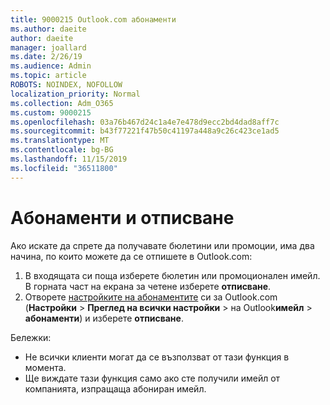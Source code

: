 ```yaml
---
title: 9000215 Outlook.com абонаменти
ms.author: daeite
author: daeite
manager: joallard
ms.date: 2/26/19
ms.audience: Admin
ms.topic: article
ROBOTS: NOINDEX, NOFOLLOW
localization_priority: Normal
ms.collection: Adm_O365
ms.custom: 9000215
ms.openlocfilehash: 03a76b467d24c1a4e7e478d9ecc2bd4dad8aff7c
ms.sourcegitcommit: b43f77221f47b50c41197a448a9c26c423ce1ad5
ms.translationtype: MT
ms.contentlocale: bg-BG
ms.lasthandoff: 11/15/2019
ms.locfileid: "36511800"
---
```

# <a name="subscriptions-and-unsubscribing"></a>Абонаменти и отписване

Ако искате да спрете да получавате бюлетини или промоции, има два начина, по които можете да се отпишете в Outlook.com:

1. В входящата си поща изберете бюлетин или промоционален имейл. В горната част на екрана за четене изберете **отписване**.
2. Отворете [настройките на абонаментите](https://outlook.live.com/mail/options/mail/brandsSubscriptions) си за Outlook.com (**Настройки** > **Преглед на всички настройки** > на Outlook**имейл** > **абонаменти**) и изберете **отписване**.

Бележки:

- Не всички клиенти могат да се възползват от тази функция в момента.
- Ще виждате тази функция само ако сте получили имейл от компанията, изпращаща абониран имейл.